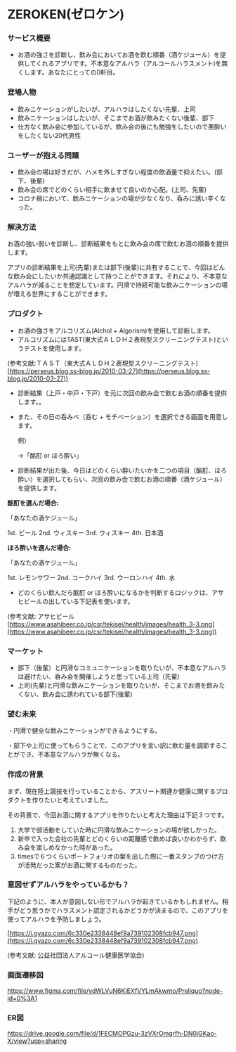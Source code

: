# ZEROKEN(ゼロケン)
### サービス概要

- お酒の強さを診断し、飲み会においてお酒を飲む順番（酒ケジュール）を提供してくれるアプリです。不本意なアルハラ（アルコールハラスメント)を無くします。あなたにとっての0軒目。

### **登場人物**

- 飲みニケーションがしたいが、アルハラはしたくない先輩、上司
- 飲みニケーションはしたいが、そこまでお酒が飲みたくない後輩、部下
- 仕方なく飲み会に参加しているが、飲み会の後にも勉強をしたいので悪酔いをしたくない20代男性

### **ユーザーが抱える問題**

- 飲み会の場は好きだが、ハメを外しすぎない程度の飲酒量で抑えたい。(部下、後輩)
- 飲み会の席でどのくらい相手に飲ませて良いのか心配。(上司、先輩)
- コロナ禍において、飲みニケーションの場が少なくなり、呑みに誘い辛くなった。

### **解決方法**

お酒の強い弱いを診断し、診断結果をもとに飲み会の席で飲むお酒の順番を提供します。

アプリの診断結果を上司(先輩)または部下(後輩)に共有することで、今回はどんな飲み会にしたいか共通認識として持つことができます。それにより、不本意なアルハラが減ることを想定しています。円滑で持続可能な飲みニケーションの場が増える世界にすることができます。

### **プロダクト**

- お酒の強さをアルコリズム(Alchol + Algorism)を使用して診断します。
- アルコリズムにはTAST(東大式ＡＬＤＨ２表現型スクリーニングテスト)というテストを使用します。

(参考文献:ＴＡＳＴ（東大式ＡＬＤＨ２表現型スクリーニングテスト) [https://perseus.blog.ss-blog.jp/2010-03-27](https://perseus.blog.ss-blog.jp/2010-03-27))

- 診断結果（上戸・中戸・下戸）を元に次回の飲み会で飲むお酒の順番を提供します。。
- また、その日の呑みべ（呑む + モチベーション）を選択できる画面を用意します。

    例）

    →「酩酊 or ほろ酔い」

- 診断結果が出た後、今日はどのくらい酔いたいかを二つの項目（酩酊、ほろ酔い）を選択してもらい、次回の飲み会で飲むお酒の順番（酒ケジュール）を提供します。

**酩酊を選んだ場合:** 

「あなたの酒ケジュール」

1st. ビール 2nd.  ウィスキー 3rd. ウィスキー 4th. 日本酒

**ほろ酔いを選んだ場合:**

「あなたの酒ケジュール」

1st. レモンサワー 2nd. コークハイ 3rd. ウーロンハイ 4th. 水

- どのくらい飲んだら酩酊 or ほろ酔いになるかを判断するロジックは、アサヒビールの出している下記表を使います。

(参考文献: アサヒビール [https://www.asahibeer.co.jp/csr/tekisei/health/images/health_3-3.png](https://www.asahibeer.co.jp/csr/tekisei/health/images/health_3-3.png))

### **マーケット**

- 部下（後輩）と円滑なコミュニケーションを取りたいが、不本意なアルハラは避けたい、呑み会を開催しようと思っている上司（先輩)
- 上司(先輩)と円滑な飲みニケーションを取りたいが、そこまでお酒を飲みたくない、飲み会に誘われている部下(後輩)

### **望む未来**

・円滑で健全な飲みニケーションができるようにする。

・部下や上司に使ってもらうことで、このアプリを言い訳に飲む量を調節することができ、不本意なアルハラが無くなる。

### 作成の背景

まず、現在陸上競技を行っていることから、アスリート関連か健康に関するプロダクトを作りたいと考えていました。

その背景で、今回お酒に関するアプリを作りたいと考えた理由は下記３つです。

1. 大学で部活動をしていた時に円滑な飲みニケーションの場が欲しかった。
2. 新卒で入った会社の先輩とどのくらいの距離感で飲めば良いかわからず、飲み会を楽しめなかった時があった。
3. timesで６つくらいポートフォリオの案を出した際に一番スタンプのつけ方が活発だった案がお酒に関するものだった。

### 意図せずアルハラをやっているかも？

下記のように、本人が意図しない形でアルハラが起きているかもしれません。相手がどう思うかでハラスメント認定されるかどうかが決まるので、このアプリを使ってアルハラを予防しましょう。

[https://i.gyazo.com/6c330e2338448ef9a739102308fcb947.png](https://i.gyazo.com/6c330e2338448ef9a739102308fcb947.png)

(参考文献: 公益社団法人アルコール健康医学協会)

### **画面遷移図**
https://www.figma.com/file/ydWLVuN6KiEXfVYLmAkwmo/Preliquo?node-id=0%3A1

### **ER図**
https://drive.google.com/file/d/1FECMOPGzu-3zVXrOmgrfh-DN0jGKao-X/view?usp=sharing
